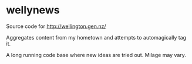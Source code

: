 # wellynews

Source code for http://wellington.gen.nz/

Aggregates content from my hometown and attempts to automagically tag it.

A long running code base where new ideas are tried out.
Milage may vary.
